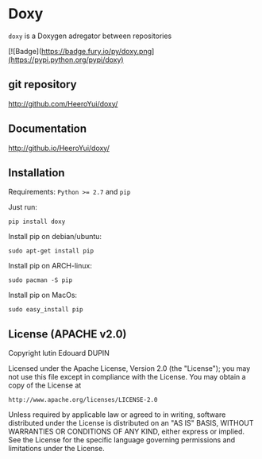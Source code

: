 Doxy
=====

`doxy` is a Doxygen adregator between repositories

[![Badge](https://badge.fury.io/py/doxy.png](https://pypi.python.org/pypi/doxy)


git repository
--------------

http://github.com/HeeroYui/doxy/

Documentation
-------------

http://github.io/HeeroYui/doxy/

Installation
------------

Requirements: ``Python >= 2.7`` and ``pip``

Just run:
```
pip install doxy
```

Install pip on debian/ubuntu:
```
sudo apt-get install pip
```

Install pip on ARCH-linux:
```
sudo pacman -S pip
```

Install pip on MacOs:
```
sudo easy_install pip
```


License (APACHE v2.0)
---------------------

Copyright lutin Edouard DUPIN

Licensed under the Apache License, Version 2.0 (the "License");
you may not use this file except in compliance with the License.
You may obtain a copy of the License at

    http://www.apache.org/licenses/LICENSE-2.0

Unless required by applicable law or agreed to in writing, software
distributed under the License is distributed on an "AS IS" BASIS,
WITHOUT WARRANTIES OR CONDITIONS OF ANY KIND, either express or implied.
See the License for the specific language governing permissions and
limitations under the License.

